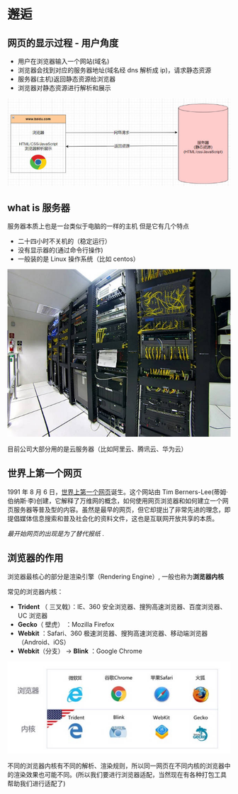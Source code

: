 # 邂逅

## 网页的显示过程 - 用户角度

- 用户在浏览器输入一个网站(域名)
- 浏览器会找到对应的服务器地址(域名经 dns 解析成 ip)，请求静态资源
- 服务器(主机)返回静态资源给浏览器
- 浏览器对静态资源进行解析和展示

![网页显示](/img/web/page.jpg)

## what is 服务器

服务器本质上也是一台类似于电脑的一样的主机
但是它有几个特点

- 二十四小时不关机的（稳定运行）
- 没有显示器的(通过命令行操作)
- 一般装的是 Linux 操作系统（比如 centos）

![服务器](/img/web/server.jpg)

目前公司大部分用的是云服务器（比如阿里云、腾讯云、华为云）

## 世界上第一个网页

1991 年 8 月 6 日，[世界上第一个网页](http://info.cern.ch/hypertext/WWW/TheProject.html)诞生。这个网站由 Tim Berners-Lee(蒂姆·伯纳斯·李)创建，它解释了万维网的概念，如何使用网页浏览器和如何建立一个网页服务器等普及型的内容。虽然是最早的网页，但它却提出了非常先进的理念，即提倡媒体信息搜索和普及社会化的资料文件，这也是互联网开放共享的本质。

_最开始网页的出现是为了替代报纸_ .

## 浏览器的作用

浏览器最核心的部分是渲染引擎（Rendering Engine）, 一般也称为**浏览器内核**

常见的浏览器内核：

- **Trident** （ 三叉戟）：IE、360 安全浏览器、搜狗高速浏览器、百度浏览器、UC 浏览器
- **Gecko**（ 壁虎） ：Mozilla Firefox
- **Webkit** ：Safari、360 极速浏览器、搜狗高速浏览器、移动端浏览器（Android、iOS）
- **Webkit**（分支） -> **Blink** ：Google Chrome

![浏览器内核](/img/computer/encounter/renderingEngine.jpg)

不同的浏览器内核有不同的解析、渲染规则，所以同一网页在不同内核的浏览器中的渲染效果也可能不同。(所以我们要进行浏览器适配，当然现在有各种打包工具帮助我们进行适配了)
